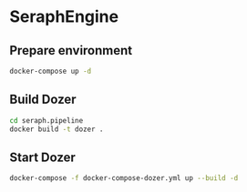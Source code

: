 # SeraphEngine

## Prepare environment
```bash
docker-compose up -d
```

## Build Dozer
```bash
cd seraph.pipeline
docker build -t dozer .
```

## Start Dozer
```bash
docker-compose -f docker-compose-dozer.yml up --build -d
```